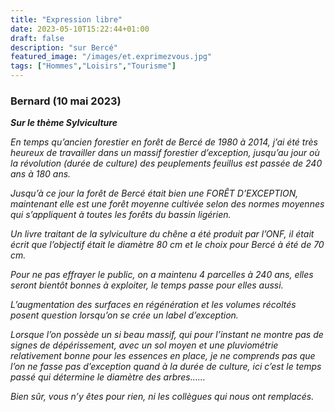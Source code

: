 ```yaml
---
title: "Expression libre"
date: 2023-05-10T15:22:44+01:00
draft: false
description: "sur Bercé"
featured_image: "/images/et.exprimezvous.jpg"
tags: ["Hommes","Loisirs","Tourisme"]
---
```




### Bernard (10 mai 2023)

***Sur le thème Sylviculture***

*En temps qu’ancien forestier en forêt de Bercé de 1980 à 2014, 
j’ai été très heureux de travailler dans un massif forestier d’exception, 
jusqu’au jour où la révolution (durée de culture) des peuplements feuillus 
est passée de 240 ans à 180 ans.*

*Jusqu’à ce jour la forêt de Bercé était bien une FORÊT D’EXCEPTION,
maintenant elle est une forêt moyenne cultivée selon des normes moyennes 
qui s’appliquent à toutes les forêts du bassin ligérien.*

*Un livre traitant de la sylviculture du chêne a été produit par l’ONF, 
il était écrit que l’objectif était le diamètre 80 cm 
et le choix pour Bercé à été de 70 cm.*

*Pour ne pas effrayer le public, on a maintenu 4 parcelles à 240 ans, 
elles seront bientôt bonnes à exploiter, le temps passe pour elles aussi.*

*L’augmentation des surfaces en régénération et les volumes récoltés
posent question lorsqu’on se crée un label d’exception.*

*Lorsque l’on possède un si beau massif,
qui pour l’instant ne montre pas de signes de dépérissement,
avec un sol moyen et une pluviométrie relativement bonne
pour les essences en place, je ne comprends pas que l’on ne 
fasse pas d’exception quand à la durée de culture,
ici c’est le temps passé qui détermine le diamètre des arbres……*

*Bien sûr, vous n’y êtes pour rien, ni les collègues qui nous ont remplacés.*

